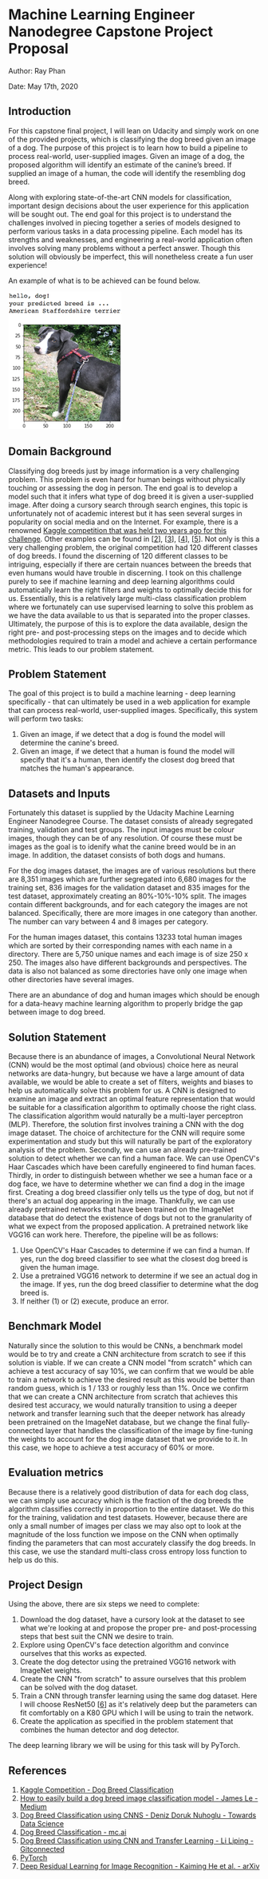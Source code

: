 # Machine Learning Engineer Nanodegree Capstone Project Proposal

Author: Ray Phan

Date: May 17th, 2020

## Introduction

For this capstone final project, I will lean on Udacity and simply work on one of the provided projects, which is classifying the dog breed given an image of a dog.  The purpose of this project is to learn how to build a pipeline to process real-world, user-supplied images.  Given an image of a dog, the proposed algorithm will identify an estimate of the canine’s breed. If supplied an image of a human, the code will identify the resembling dog breed.

Along with exploring state-of-the-art CNN models for classification, important design decisions about the user experience for this application will be sought out. The end goal for this project is to understand the challenges involved in piecing together a series of models designed to perform various tasks in a data processing pipeline.  Each model has its strengths and weaknesses, and engineering a real-world application often involves solving many problems without a perfect answer.  Though this solution will obviously be imperfect, this will nonetheless create a fun user experience!

An example of what is to be achieved can be found below.

![](images_for_proposal/sample-dog-output.png)

## Domain Background
Classifying dog breeds just by image information is a very challenging problem.  This problem is even hard for human beings without physically touching or assessing the dog in person.  The end goal is to develop a model such that it infers what type of dog breed it is given a user-supplied image.  After doing a cursory search through search engines, this topic is unfortunately not of academic interest but it has seen several surges in popularity on social media and on the Internet.  For example, there is a renowned [Kaggle competition that was held two years ago for this challenge][1].  Other examples can be found in [[2]], [[3]], [[4]], [[5]].  Not only is this a very challenging problem, the original competition had 120 different classes of dog breeds.  I found the discerning of 120 different classes to be intriguing, especially if there are certain nuances between the breeds that even humans would have trouble in discerning.  I took on this challenge purely to see if machine learning and deep learning algorithms could automatically learn the right filters and weights to optimally decide this for us.  Essentially, this is a relatively large multi-class classification problem where we fortunately can use supervised learning to solve this problem as we have the data available to us that is separated into the proper classes.  Ultimately, the purpose of this is to explore the data available, design the right pre- and post-processing steps on the images and to decide which methodologies required to train a model and achieve a certain performance metric.  This leads to our problem statement.

## Problem Statement
The goal of this project is to build a machine learning - deep learning specifically - that can ultimately be used in a web application for example that can process real-world, user-supplied images.  Specifically, this system will perform two tasks:

1.  Given an image, if we detect that a dog is found the model will determine the canine's breed.
2.  Given an image, if we detect that a human is found the model will specify that it's a human, then identify the closest dog breed that matches the human's appearance.

## Datasets and Inputs

Fortunately this dataset is supplied by the Udacity Machine Learning Engineer Nanodegree Course.  The dataset consists of already segregated training, validation and test groups.  The input images must be colour images, though they can be of any resolution.  Of course these must be images as the goal is to idenify what the canine breed would be in an image.  In addition, the dataset consists of both dogs and humans.

For the dog images dataset, the images are of various resolutions but there are 8,351 images which are further segregated into 6,680 images for the training set, 836 images for the validation dataset and 835 images for the test dataset, approximately creating an 80%-10%-10% split.  The images contain different backgrounds, and for each category the images are not balanced.  Specifically, there are more images in one category than another.  The number can vary between 4 and 8 images per category.

For the human images dataset, this contains 13233 total human images which are sorted by their corresponding names with each name in a directory.  There are 5,750 unique names and each image is of size 250 x 250.  The images also have different backgrounds and perspectives.  The data is also not balanced as some directories have only one image when other directories have several images.

There are an abundance of dog and human images which should be enough for a data-heavy machine learning algorithm to properly bridge the gap between image to dog breed.

## Solution Statement

Because there is an abundance of images, a Convolutional Neural Network (CNN) would be the most optimal (and obvious) choice here as neural networks are data-hungry, but because we have a large amount of data available, we would be able to create a set of filters, weights and biases to help us automatically solve this problem for us.  A CNN is designed to examine an image and extract an optimal feature representation that would be suitable for a classification algorithm to optimally choose the right class.  The classification algorithm would naturally be a multi-layer perceptron (MLP).  Therefore, the solution first involves training a CNN with the dog image dataset.  The choice of architecture for the CNN will require some experimentation and study but this will naturally be part of the exploratory analysis of the problem.  Secondly, we can use an already pre-trained solution to detect whether we can find a human face.  We can use OpenCV's Haar Cascades which have been carefully engineered to find human faces.  Thirdly, in order to distinguish between whether we see a human face or a dog face, we have to determine whether we can find a dog in the image first.  Creating a dog breed classifier only tells us the type of dog, but not if there's an actual dog appearing in the image.  Thankfully, we can use already pretrained networks that have been trained on the ImageNet database that do detect the existence of dogs but not to the granularity of what we expect from the proposed application.  A pretrained network like VGG16 can work here.  Therefore, the pipeline will be as follows:

1. Use OpenCV's Haar Cascades to determine if we can find a human.  If yes, run the dog breed classifier to see what the closest dog breed is given the human image.
2. Use a pretrained VGG16 network to determine if we see an actual dog in the image.  If yes, run the dog breed classifier to determine what the dog breed is.
3. If neither (1) or (2) execute, produce an error.

## Benchmark Model

Naturally since the solution to this would be CNNs, a benchmark model would be to try and create a CNN architecture from scratch to see if this solution is viable.  If we can create a CNN model "from scratch" which can achieve a test accuracy of say 10%, we can confirm that we would be able to train a network to achieve the desired result as this would be better than random guess, which is 1 / 133 or roughly less than 1%.  Once we confirm that we can create a CNN architecture from scratch that achieves this desired test accuracy, we would naturally transition to using a deeper network and transfer learning such that the deeper network has already been pretrained on the ImageNet database, but we change the final fully-connected layer that handles the classification of the image by fine-tuning the weights to account for the dog image dataset that we provide to it.  In this case, we hope to achieve a test accuracy of 60% or more.

## Evaluation metrics

Because there is a relatively good distribution of data for each dog class, we can simply use accuracy which is the fraction of the dog breeds the algorithm classifies correctly in proportion to the entire dataset.  We do this for the training, validation and test datasets.  However, because there are only a small number of images per class we may also opt to look at the magnitude of the loss function we impose on the CNN when optimally finding the parameters that can most accurately classify the dog breeds.  In this case, we use the standard multi-class cross entropy loss function to help us do this.

## Project Design

Using the above, there are six steps we need to complete:

1. Download the dog dataset, have a cursory look at the dataset to see what we're looking at and propose the proper pre- and post-processing steps that best suit the CNN we desire to train.
2. Explore using OpenCV's face detection algorithm and convince ourselves that this works as expected.
3. Create the dog detector using the pretrained VGG16 network with ImageNet weights.
4. Create the CNN "from scratch" to assure ourselves that this problem can be solved with the dog dataset.
5. Train a CNN through transfer learning using the same dog dataset.  Here I will choose ResNet50 [[6]] as it's relatively deep but the parameters can fit comfortably on a K80 GPU which I will be using to train the network.
6. Create the application as specified in the problem statement that combines the human detector and dog detector.

The deep learning library we will be using for this task will by PyTorch.

## References

1. [Kaggle Competition - Dog Breed Classification][1]
2. [How to easily build a dog breed image classification model - James Le - Medium][2]
3. [Dog Breed Classification using CNNS - Deniz Doruk Nuhoglu - Towards Data Science][3]
4. [Dog Breed Classification - mc.ai][4]
5. [Dog Breed Classification using CNN and Transfer Learning - Li Liping - Gitconnected][5]
6. [PyTorch](https://pytorch.org)
7. [Deep Residual Learning for Image Recognition - Kaiming He et al. - arXiv][6]

[//]: # (References)
[1]: https://www.kaggle.com/c/dog-breed-identification "Kaggle Competition - Dog Breed Classification"
[2]: https://medium.com/nanonets/how-to-easily-build-a-dog-breed-image-classification-model-2fd214419cde "James Le - Medium"
[3]: https://towardsdatascience.com/dog-breed-classification-using-cnns-f042fbe0f333 "Deniz Doruk Nuhoglu - Towards Data Science"
[4]: https://mc.ai/dog-breed-classification-using-cnn/ "mc.ai - Dog Breed Classification" 
[5]: https://levelup.gitconnected.com/dog-breed-classification-using-cnn-and-transfer-learning-cc93a4497e90  "Li Liping - gitconnected"
[6]: https://arxiv.org/abs/1512.03385 "ResNet"